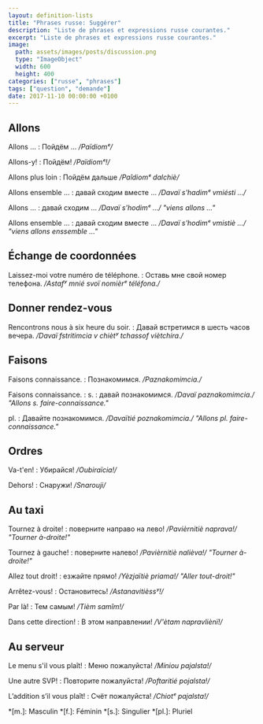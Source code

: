 ```yaml
---
layout: definition-lists
title: "Phrases russe: Suggérer"
description: "Liste de phrases et expressions russe courantes."
excerpt: "Liste de phrases et expressions russe courantes."
image:
  path: assets/images/posts/discussion.png
  type: "ImageObject"
  width: 600
  height: 400
categories: ["russe", "phrases"]
tags: ["question", "demande"]
date: 2017-11-10 00:00:00 +0100
---
```


## Allons

Allons …
: Пойдём …
*/Païdiomᵉ/*

Allons-y!
: Пойдём!
*/Païdiomᵉ!/*

Allons plus loin
: Пойдём дальше
*/Paîdiomᵉ dalchiè/*

Allons ensemble …
: давай сходим вместе …
*/Davaï s'hadimᵉ vmiésti …/*

Allons …
: давай сходим …
*/Davaï s'hodimᵉ …/ "viens allons …"*

Allons ensemble …
: давай сходим вместе …
*/Davaï s'hodimᵉ vmistiè …/ "viens allons enssemble …"*



## Échange de coordonnées

Laissez-moi votre numéro de téléphone.
: Оставь мне свой номер телефона.
*/Astafʸ mnié svoï nomièrᵉ téléfona./*


## Donner rendez-vous

Rencontrons nous à six heure du soir.
: Давай встретимся в шесть часов вечера.
*/Davaï fstritimcia v chiètʸ tchassof viètchira./*


## Faisons

Faisons connaissance.
: Познакомимся.
*/Paznakomimcia./*

Faisons connaissance.
: s.
  : давай познакомимся.
  */Davaï paznakomimcia./ "Allons s. faire-connaissance."*

  pl.
  : Давайте познакомимся.
  */Davaïtié poznakomimcia./ "Allons pl. faire-connaissance."*


## Ordres

Va-t'en!
: Убирайся!
*/Oubiraïcia!/*

Dehors!
: Снаружи!
*/Snarouji/*


## Au taxi

Tournez à droite!
: поверните направо на лево!
*/Pavièrnitiè naprava!/ "Tourner à-droite!"*

Tournez à gauche!
: поверните налево!
*/Pavièrnitiè nalièva!/ "Tourner à-droite!"*

Allez tout droit!
: езжайте прямо!
*/Yèzjaïtiè priama!/ "Aller tout-droit!"*

Arrêtez-vous!
: Остановитесь!
*/Astanavitièssʸ!/*

Par là!
: Тем самым!
*/Tièm samîm!/*

Dans cette direction!
: В этом направлении!
*/V'ètam napravliènï!/*


## Au serveur

Le menu s'il vous plaît!
: Меню пожалуйста!
*/Miniou pajalsta!/*

Une autre SVP!
: Повторите пожалуйста!
*/Poftaritié pojalsta!/*

L’addition s’il vous plaît!
: Счёт пожалуйста!
*/Chiotᵉ pajalsta!/*



*[m.]: Masculin
*[f.]: Féminin
*[s.]: Singulier
*[pl.]: Pluriel
